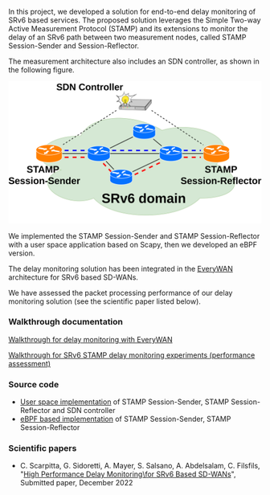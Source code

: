  
<!--- the previous line with a space is needed for github pages
      the title is not needed here, as it is taken from the project description in Github 
--->

In this project, we developed a solution for end-to-end delay monitoring of SRv6 based services.
The proposed solution leverages the Simple Two-way Active Measurement Protocol (STAMP) and its extensions to monitor the
delay of an SRv6 path between two measurement nodes, called STAMP Session-Sender and Session-Reflector.

The measurement architecture also includes an SDN controller, as shown in the following figure.

<!---
![stamp-reference-scenario-web-page.png](<./images/stamp-reference-scenario-web-page.png>)
--->

<img src="https://raw.githubusercontent.com/netgroup/srv6-delay-mon/master/docs/images/stamp-reference-scenario-web-page.png" width="600">

We implemented the STAMP Session-Sender and STAMP Session-Reflector with a user space application based on Scapy, then we developed an eBPF version.

The delay monitoring solution has been integrated in the [EveryWAN](https://github.com/everywan-io/everywan-docs) architecture for SRv6 based SD-WANs.

We have assessed the packet processing performance of our delay monitoring solution (see the scientific paper listed below).

### Walkthrough documentation

[Walkthrough for delay monitoring with EveryWAN](https://docs.google.com/document/d/1-yNLrOOyxbPK_pSDFfqv5Xzzf1Ligm2lGMQVLapeql4)

[Walkthrough for SRv6 STAMP delay monitoring experiments (performance assessment)](https://docs.google.com/document/d/1bG24Ja-Xr11BtYydMI2yrMxpP5aZ18DXBdf3LTek-b0)

### Source code

- [User space implementation](https://github.com/everywan-io/srv6pm-delay-measurement) of STAMP Session-Sender, STAMP Session-Reflector and SDN controller 
- [eBPF based implementation](https://github.com/netgroup/hikepkg-stamp) of STAMP Session-Sender, STAMP Session-Reflector 

### Scientific papers

- C. Scarpitta, G. Sidoretti, A. Mayer, S. Salsano, A. Abdelsalam, C. Filsfils, <br>
"[High Performance Delay Monitoring\\for SRv6 Based SD-WANs]()", <br>
Submitted paper, December 2022

<!--- example of figure
      always put the link to the img source (e.g. gslide):
      https://docs.google.com/presentation/d/1rV0ViQYk9lYUnJH16zvf5qBDUK4yTWAeHoryo6Fe0jo/edit#slide=id.g7f4100c2bd_6_0 
      export the slide as .png, and upload in docs/images with the same name
![example.png](<./images/example.png>)
     
--->
